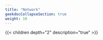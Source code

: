 ```yaml
---
title: "Network"
geekdocCollapseSection: true
weight: 10
---
```



{{< children depth="2" description="true" >}}